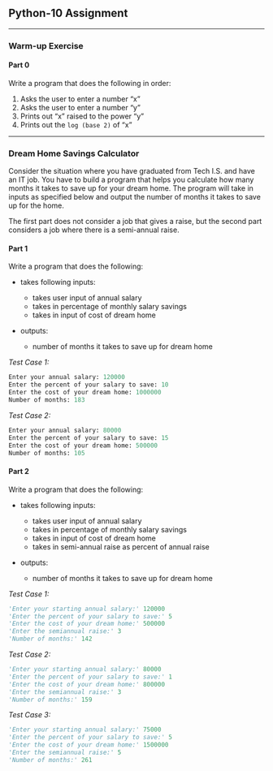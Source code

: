 ## Python-10 Assignment

***

### Warm-up Exercise

#### **Part 0** 

Write a program that does the following in order:
1. Asks the user to enter a number “x” 
2. Asks the user to enter a number “y”
3. Prints out “x” raised to the power “y” 
4. Prints out the `log (base 2)` of “x”


***

### Dream Home Savings Calculator

Consider the situation where you have graduated from Tech I.S. and have an IT job. You have to build a program that helps you calculate how many months it takes to save up for your dream home. The program will take in inputs as specified below and output the number of months it takes to save up for the home. 

The first part does not consider a job that gives a raise, but the second part considers a job where there is a semi-annual raise. 


#### **Part 1**

Write a program that does the following:

- takes following inputs:
    - takes user input of annual salary
    - takes in percentage of monthly salary savings 
    - takes in input of cost of dream home

- outputs:
    - number of months it takes to save up for dream home


_Test Case 1:_

```python
Enter your annual salary:​ 120000
Enter the percent of your salary to save:​ 10 
Enter the cost of your dream home:​ 1000000
Number of months:​ 183
```

_Test Case 2:_

```python
Enter your annual salary:​ 80000
Enter the percent of your salary to save:​ 15 
Enter the cost of your dream home:​ 500000
Number of months:​ 105
```

#### **Part 2**

Write a program that does the following:

- takes following inputs:
    - takes user input of annual salary
    - takes in percentage of monthly salary savings 
    - takes in input of cost of dream home
    - takes in semi-annual raise as percent of annual raise

- outputs:
    - number of months it takes to save up for dream home

_Test Case 1:_

```python
'Enter your starting annual salary:'​ 120000
'Enter the percent of your salary to save:'​ 5 
'Enter the cost of your dream home:'​ 500000
'Enter the semi­annual raise:'​ 3
'Number of months:​' 142
```

_Test Case 2:_

```python
'Enter your starting annual salary:'​ 80000
'Enter the percent of your salary to save:'​ 1
'Enter the cost of your dream home:'​ 800000
'Enter the semi­annual raise:'​ 3
'Number of months:​' 159
```

_Test Case 3:_

```python
'Enter your starting annual salary:'​ 75000
'Enter the percent of your salary to save:'​ 5 
'Enter the cost of your dream home:'​ 1500000
'Enter the semi­annual raise:'​ 5
'Number of months:​' 261
```